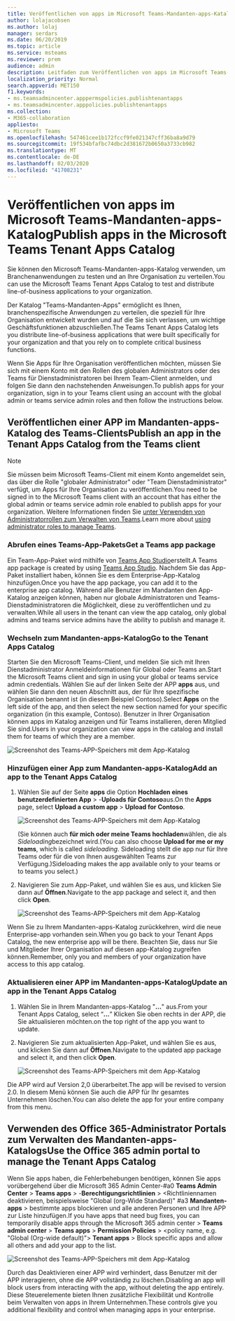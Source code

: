```yaml
---
title: Veröffentlichen von apps im Microsoft Teams-Mandanten-apps-Katalog
author: lolajacobsen
ms.author: lolaj
manager: serdars
ms.date: 06/20/2019
ms.topic: article
ms.service: msteams
ms.reviewer: prem
audience: admin
description: Leitfaden zum Veröffentlichen von apps im Microsoft Teams-Mandanten-apps-Katalog.
localization_priority: Normal
search.appverid: MET150
f1.keywords:
- ms.teamsadmincenter.apppermspolicies.publishtenantapps
- ms.teamsadmincenter.apppolicies.publishtenantapps
ms.collection:
- M365-collaboration
appliesto:
- Microsoft Teams
ms.openlocfilehash: 547461cee1b172fccf9fe021347cff36ba8a9d79
ms.sourcegitcommit: 19f534bfafbc74dbc2d381672b0650a3733cb982
ms.translationtype: MT
ms.contentlocale: de-DE
ms.lasthandoff: 02/03/2020
ms.locfileid: "41708231"
---
```

<a name="publish-apps-in-the-microsoft-teams-tenant-apps-catalog"></a><span data-ttu-id="867b2-103">Veröffentlichen von apps im Microsoft Teams-Mandanten-apps-Katalog</span><span class="sxs-lookup"><span data-stu-id="867b2-103">Publish apps in the Microsoft Teams Tenant Apps Catalog</span></span>
=======================================================

<span data-ttu-id="867b2-104">Sie können den Microsoft Teams-Mandanten-apps-Katalog verwenden, um Branchenanwendungen zu testen und an Ihre Organisation zu verteilen.</span><span class="sxs-lookup"><span data-stu-id="867b2-104">You can use the Microsoft Teams Tenant Apps Catalog to test and distribute line-of-business applications to your organization.</span></span>

<span data-ttu-id="867b2-105">Der Katalog "Teams-Mandanten-Apps" ermöglicht es Ihnen, branchenspezifische Anwendungen zu verteilen, die speziell für Ihre Organisation entwickelt wurden und auf die Sie sich verlassen, um wichtige Geschäftsfunktionen abzuschließen.</span><span class="sxs-lookup"><span data-stu-id="867b2-105">The Teams Tenant Apps Catalog lets you distribute line-of-business applications that were built specifically for your organization and that you rely on to complete critical business functions.</span></span>

<span data-ttu-id="867b2-106">Wenn Sie Apps für Ihre Organisation veröffentlichen möchten, müssen Sie sich mit einem Konto mit den Rollen des globalen Administrators oder des Teams für Dienstadministratoren bei Ihrem Team-Client anmelden, und folgen Sie dann den nachstehenden Anweisungen.</span><span class="sxs-lookup"><span data-stu-id="867b2-106">To publish apps for your organization, sign in to your Teams client using an account with the global admin or teams service admin roles and then follow the instructions below.</span></span>

## <a name="publish-an-app-in-the-tenant-apps-catalog-from-the-teams-client"></a><span data-ttu-id="867b2-107">Veröffentlichen einer APP im Mandanten-apps-Katalog des Teams-Clients</span><span class="sxs-lookup"><span data-stu-id="867b2-107">Publish an app in the Tenant Apps Catalog from the Teams client</span></span>

> [!NOTE]
> <span data-ttu-id="867b2-108">Sie müssen beim Microsoft Teams-Client mit einem Konto angemeldet sein, das über die Rolle "globaler Administrator" oder "Team Dienstadministrator" verfügt, um Apps für Ihre Organisation zu veröffentlichen.</span><span class="sxs-lookup"><span data-stu-id="867b2-108">You need to be signed in to the Microsoft Teams client with an account that has either the global admin or teams service admin role enabled to publish apps for your organization.</span></span> <span data-ttu-id="867b2-109">Weitere Informationen finden Sie [unter Verwenden von Administratorrollen zum Verwalten von Teams](https://docs.microsoft.com/MicrosoftTeams/using-admin-roles).</span><span class="sxs-lookup"><span data-stu-id="867b2-109">Learn more about [using administrator roles to manage Teams](https://docs.microsoft.com/MicrosoftTeams/using-admin-roles).</span></span>

### <a name="get-a-teams-app-package"></a><span data-ttu-id="867b2-110">Abrufen eines Teams-App-Pakets</span><span class="sxs-lookup"><span data-stu-id="867b2-110">Get a Teams app package</span></span>

<span data-ttu-id="867b2-111">Ein Team-App-Paket wird mithilfe von [Teams App Studio](https://docs.microsoft.com/microsoftteams/platform/get-started/get-started-app-studio)erstellt.</span><span class="sxs-lookup"><span data-stu-id="867b2-111">A Teams app package is created by using [Teams App Studio](https://docs.microsoft.com/microsoftteams/platform/get-started/get-started-app-studio).</span></span> <span data-ttu-id="867b2-112">Nachdem Sie das App-Paket installiert haben, können Sie es dem Enterprise-App-Katalog hinzufügen.</span><span class="sxs-lookup"><span data-stu-id="867b2-112">Once you have the app package, you can add it to the enterprise app catalog.</span></span> <span data-ttu-id="867b2-113">Während alle Benutzer im Mandanten den App-Katalog anzeigen können, haben nur globale Administratoren und Teams-Dienstadministratoren die Möglichkeit, diese zu veröffentlichen und zu verwalten.</span><span class="sxs-lookup"><span data-stu-id="867b2-113">While all users in the tenant can view the app catalog, only global admins and teams service admins have the ability to publish and manage it.</span></span>

### <a name="go-to-the-tenant-apps-catalog"></a><span data-ttu-id="867b2-114">Wechseln zum Mandanten-apps-Katalog</span><span class="sxs-lookup"><span data-stu-id="867b2-114">Go to the Tenant Apps Catalog</span></span>

<span data-ttu-id="867b2-115">Starten Sie den Microsoft Teams-Client, und melden Sie sich mit Ihren Dienstadministrator Anmeldeinformationen für Global oder Teams an.</span><span class="sxs-lookup"><span data-stu-id="867b2-115">Start the Microsoft Teams client and sign in using your global or teams service admin credentials.</span></span> <span data-ttu-id="867b2-116">Wählen Sie auf der linken Seite der APP **apps** aus, und wählen Sie dann den neuen Abschnitt aus, der für Ihre spezifische Organisation benannt ist (in diesem Beispiel Contoso).</span><span class="sxs-lookup"><span data-stu-id="867b2-116">Select **Apps** on the left side of the app, and then select the new section named for your specific organization (in this example, Contoso).</span></span> <span data-ttu-id="867b2-117">Benutzer in Ihrer Organisation können apps im Katalog anzeigen und für Teams installieren, deren Mitglied Sie sind.</span><span class="sxs-lookup"><span data-stu-id="867b2-117">Users in your organization can view apps in the catalog and install them for teams of which they are a member.</span></span>

![Screenshot des Teams-APP-Speichers mit dem App-Katalog](media/private-app-store-teams-image01.png)

### <a name="add-an-app-to-the-tenant-apps-catalog"></a><span data-ttu-id="867b2-119">Hinzufügen einer App zum Mandanten-apps-Katalog</span><span class="sxs-lookup"><span data-stu-id="867b2-119">Add an app to the Tenant Apps Catalog</span></span>

1. <span data-ttu-id="867b2-120">Wählen Sie auf der Seite **apps** die Option **Hochladen eines benutzerdefinierten App** > -**Uploads für Contoso**aus.</span><span class="sxs-lookup"><span data-stu-id="867b2-120">On the **Apps** page, select **Upload a custom app** > **Upload for Contoso**.</span></span>

    ![Screenshot des Teams-APP-Speichers mit dem App-Katalog](media/private-app-store-teams-image02.png)

    <span data-ttu-id="867b2-122">(Sie können auch **für mich oder meine Teams hochladen**wählen, die als *Sideloading*bezeichnet wird.</span><span class="sxs-lookup"><span data-stu-id="867b2-122">(You can also choose **Upload for me or my teams**, which is called *sideloading*.</span></span> <span data-ttu-id="867b2-123">Sideloading stellt die app nur für Ihre Teams oder für die von Ihnen ausgewählten Teams zur Verfügung.)</span><span class="sxs-lookup"><span data-stu-id="867b2-123">Sideloading makes the app available only to your teams or to teams you select.)</span></span>

2. <span data-ttu-id="867b2-124">Navigieren Sie zum App-Paket, und wählen Sie es aus, und klicken Sie dann auf **Öffnen**.</span><span class="sxs-lookup"><span data-stu-id="867b2-124">Navigate to the app package and select it, and then click **Open**.</span></span>

    ![Screenshot des Teams-APP-Speichers mit dem App-Katalog](media/private-app-store-teams-image03.png)

<span data-ttu-id="867b2-126">Wenn Sie zu Ihrem Mandanten-apps-Katalog zurückkehren, wird die neue Enterprise-app vorhanden sein.</span><span class="sxs-lookup"><span data-stu-id="867b2-126">When you go back to your Tenant Apps Catalog, the new enterprise app will be there.</span></span> <span data-ttu-id="867b2-127">Beachten Sie, dass nur Sie und Mitglieder Ihrer Organisation auf diesen app-Katalog zugreifen können.</span><span class="sxs-lookup"><span data-stu-id="867b2-127">Remember, only you and members of your organization have access to this app catalog.</span></span>

### <a name="update-an-app-in-the-tenant-apps-catalog"></a><span data-ttu-id="867b2-128">Aktualisieren einer APP im Mandanten-apps-Katalog</span><span class="sxs-lookup"><span data-stu-id="867b2-128">Update an app in the Tenant Apps Catalog</span></span>

1. <span data-ttu-id="867b2-129">Wählen Sie in Ihrem Mandanten-apps-Katalog "**...**" aus.</span><span class="sxs-lookup"><span data-stu-id="867b2-129">From your Tenant Apps Catalog, select “**…**”</span></span> <span data-ttu-id="867b2-130">Klicken Sie oben rechts in der APP, die Sie aktualisieren möchten.</span><span class="sxs-lookup"><span data-stu-id="867b2-130">on the top right of the app you want to update.</span></span>

2. <span data-ttu-id="867b2-131">Navigieren Sie zum aktualisierten App-Paket, und wählen Sie es aus, und klicken Sie dann auf **Öffnen**.</span><span class="sxs-lookup"><span data-stu-id="867b2-131">Navigate to the updated app package and select it, and then click **Open**.</span></span>

    ![Screenshot des Teams-APP-Speichers mit dem App-Katalog](media/private-app-store-teams-image04.png)

<span data-ttu-id="867b2-133">Die APP wird auf Version 2,0 überarbeitet.</span><span class="sxs-lookup"><span data-stu-id="867b2-133">The app will be revised to version 2.0.</span></span> <span data-ttu-id="867b2-134">In diesem Menü können Sie auch die APP für Ihr gesamtes Unternehmen löschen.</span><span class="sxs-lookup"><span data-stu-id="867b2-134">You can also delete the app for your entire company from this menu.</span></span>

## <a name="use-the-office-365-admin-portal-to-manage-the-tenant-apps-catalog"></a><span data-ttu-id="867b2-135">Verwenden des Office 365-Administrator Portals zum Verwalten des Mandanten-apps-Katalogs</span><span class="sxs-lookup"><span data-stu-id="867b2-135">Use the Office 365 admin portal to manage the Tenant Apps Catalog</span></span>

<span data-ttu-id="867b2-136">Wenn Sie apps haben, die Fehlerbehebungen benötigen, können Sie apps vorübergehend über die Microsoft 365 Admin Center-#a0 **Teams Admin Center** > **Teams apps** > -**Berechtigungsrichtlinien** > <Richtliniennamen deaktivieren, beispielsweise "Global (org-Wide Standard)" #a3 **Mandanten-apps** > bestimmte apps blockieren und alle anderen Personen und Ihre APP zur Liste hinzufügen.</span><span class="sxs-lookup"><span data-stu-id="867b2-136">If you have apps that need bug fixes, you can temporarily disable apps through the Microsoft 365 admin center > **Teams admin center** > **Teams apps** > **Permission Policies** > <policy name, e.g. "Global (Org-wide default)"> **Tenant apps** > Block specific apps and allow all others and add your app to the list.</span></span>

![Screenshot des Teams-APP-Speichers mit dem App-Katalog](media/private-app-store-teams-image05.png)

<span data-ttu-id="867b2-138">Durch das Deaktivieren einer APP wird verhindert, dass Benutzer mit der APP interagieren, ohne die APP vollständig zu löschen.</span><span class="sxs-lookup"><span data-stu-id="867b2-138">Disabling an app will block users from interacting with the app, without deleting the app entirely.</span></span> <span data-ttu-id="867b2-139">Diese Steuerelemente bieten Ihnen zusätzliche Flexibilität und Kontrolle beim Verwalten von apps in Ihrem Unternehmen.</span><span class="sxs-lookup"><span data-stu-id="867b2-139">These controls give you additional flexibility and control when managing apps in your enterprise.</span></span>
